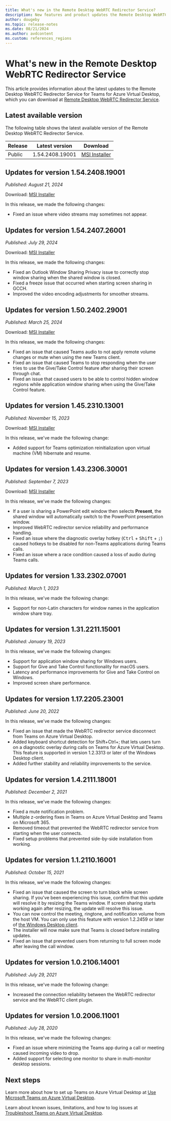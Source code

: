 ```yaml
---
title: What's new in the Remote Desktop WebRTC Redirector Service?
description: New features and product updates the Remote Desktop WebRTC Redirector Service for Azure Virtual Desktop.
author: dougeby
ms.topic: release-notes
ms.date: 08/21/2024
ms.author: avdcontent
ms.custom: references_regions
---
```


# What's new in the Remote Desktop WebRTC Redirector Service

This article provides information about the latest updates to the Remote Desktop WebRTC Redirector Service for Teams for Azure Virtual Desktop, which you can download at [Remote Desktop WebRTC Redirector Service](https://aka.ms/msrdcwebrtcsvc/msi).

## Latest available version

The following table shows the latest available version of the Remote Desktop WebRTC Redirector Service.

| Release | Latest version | Download |
|---------|----------------|----------|
| Public | 1.54.2408.19001 | [MSI Installer](https://aka.ms/msrdcwebrtcsvc/msi) |


## Updates for version 1.54.2408.19001 

*Published: August 21, 2024*

Download: [MSI Installer](https://aka.ms/msrdcwebrtcsvc/msi)

In this release, we made the following changes: 

- Fixed an issue where video streams may sometimes not appear.

## Updates for version 1.54.2407.26001

*Published: July 29, 2024*

Download: [MSI Installer](https://query.prod.cms.rt.microsoft.com/cms/api/am/binary/RW1nrDV)

In this release, we made the following changes:

- Fixed an Outlook Window Sharing Privacy issue to correctly stop window sharing when the shared window is closed.
- Fixed a freeze issue that occurred when starting screen sharing in GCCH.
- Improved the video encoding adjustments for smoother streams.


## Updates for version 1.50.2402.29001

*Published: March 25, 2024*

Download: [MSI Installer](https://query.prod.cms.rt.microsoft.com/cms/api/am/binary/RW1jLHP)

In this release, we made the following changes:

- Fixed an issue that caused Teams audio to not apply remote volume changes or mute when using the new Teams client.
- Fixed an issue that caused Teams to stop responding when the user tries to use the Give/Take Control feature after sharing their screen through chat.
- Fixed an issue that caused users to be able to control hidden window regions while application window sharing when using the Give/Take Control feature.

## Updates for version 1.45.2310.13001

*Published: November 15, 2023*

Download: [MSI Installer](https://query.prod.cms.rt.microsoft.com/cms/api/am/binary/RW1eNhm)

In this release, we've made the following change:

- Added support for Teams optimization reinitialization upon virtual machine (VM) hibernate and resume.

## Updates for version 1.43.2306.30001

*Published: September 7, 2023*

Download: [MSI Installer](https://query.prod.cms.rt.microsoft.com/cms/api/am/binary/RW1bg9v)

In this release, we've made the following changes:

- If a user is sharing a PowerPoint edit window then selects **Present**, the shared window will automatically switch to the PowerPoint presentation window.
- Improved WebRTC redirector service reliability and performance handling.
- Fixed an issue where the diagnostic overlay hotkey (<kbd>Ctrl</kbd> + <kbd>Shift</kbd> + <kbd>;</kbd>) caused hotkeys to be disabled for non-Teams applications during Teams calls.
- Fixed an issue where a race condition caused a loss of audio during Teams calls.

## Updates for version 1.33.2302.07001

*Published: March 1, 2023*

In this release, we've made the following change:

- Support for non-Latin characters for window names in the application window share tray.

## Updates for version 1.31.2211.15001 

*Published: January 19, 2023*

In this release, we've made the following changes:

- Support for application window sharing for Windows users.
- Support for Give and Take Control functionality for macOS users.
- Latency and performance improvements for Give and Take Control on Windows.
- Improved screen share performance.

## Updates for version 1.17.2205.23001

*Published: June 20, 2022*

In this release, we've made the following changes:

- Fixed an issue that made the WebRTC redirector service disconnect from Teams on Azure Virtual Desktop.
- Added keyboard shortcut detection for Shift+Ctrl+; that lets users turn on a diagnostic overlay during calls on Teams for Azure Virtual Desktop. This feature is supported in version 1.2.3313 or later of the Windows Desktop client.
- Added further stability and reliability improvements to the service.

## Updates for version 1.4.2111.18001

*Published: December 2, 2021*

In this release, we've made the following changes:

- Fixed a mute notification problem.
- Multiple z-ordering fixes in Teams on Azure Virtual Desktop and Teams on Microsoft 365.
- Removed timeout that prevented the WebRTC redirector service from starting when the user connects.
- Fixed setup problems that prevented side-by-side installation from working.

## Updates for version 1.1.2110.16001

*Published: October 15, 2021*

In this release, we've made the following changes:

- Fixed an issue that caused the screen to turn black while screen sharing. If you've been experiencing this issue, confirm that this update will resolve it by resizing the Teams window. If screen sharing starts working again after resizing, the update will resolve this issue.
- You can now control the meeting, ringtone, and notification volume from the host VM. You can only use this feature with version 1.2.2459 or later of [the Windows Desktop client](/windows-server/remote/remote-desktop-services/clients/windowsdesktop-whatsnew).
- The installer will now make sure that Teams is closed before installing updates.
- Fixed an issue that prevented users from returning to full screen mode after leaving the call window.

## Updates for version 1.0.2106.14001

*Published: July 29, 2021*

In this release, we've made the following change:

- Increased the connection reliability between the WebRTC redirector service and the WebRTC client plugin.

## Updates for version 1.0.2006.11001

*Published: July 28, 2020*

In this release, we've made the following changes:

- Fixed an issue where minimizing the Teams app during a call or meeting caused incoming video to drop.
- Added support for selecting one monitor to share in multi-monitor desktop sessions.

## Next steps

Learn more about how to set up Teams on Azure Virtual Desktop at [Use Microsoft Teams on Azure Virtual Desktop](teams-on-avd.md).

Learn about known issues, limitations, and how to log issues at [Troubleshoot Teams on Azure Virtual Desktop](troubleshoot-teams.md).
